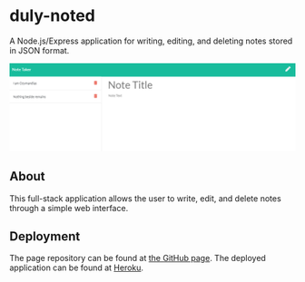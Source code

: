 # duly-noted
A Node.js/Express application for writing, editing, and deleting notes stored in JSON format.

![Screenshot of the application](https://github.com/chriseld/duly-noted/blob/master/public/assets/img/screenshot.png)

## About
This full-stack application allows the user to write, edit, and delete notes through a simple web interface.

## Deployment

The page repository can be found at [the GitHub page](https://github.com/chriseld/duly-noted).
The deployed application can be found at [Heroku](https://safe-waters-03191.herokuapp.com/).